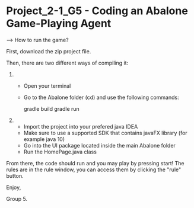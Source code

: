 # Project_2-1_G5 - Coding an Abalone Game-Playing Agent 

--> How to run the game?

First, download the zip project file.

Then, there are two different ways of compiling it:

1)
    - Open your terminal 
    - Go to the Abalone folder (cd) and use the following commands: 
  
      gradle build
      gradle run

2) 
    - Import the project into your prefered java IDEA
    - Make sure to use a supported SDK that contains javaFX library (for example java 10)
    - Go into the UI package located inside the main Abalone folder
    - Run the HomePage.java class
   
From there, the code should run and you may play by pressing start! The rules are in the rule window, you can access them by clicking the "rule" button.

Enjoy, 

Group 5.
